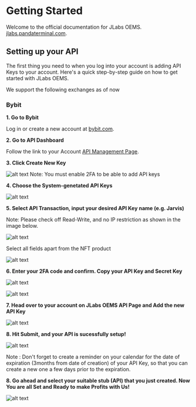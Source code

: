 # Getting Started

Welcome to the official documentation for JLabs OEMS.  [jlabs.pandaterminal.com](https://jlabs.pandaterminal.com/).

## Setting up your API

The first thing you need to when you log into your account is adding API Keys to your account. Here's a quick step-by-step guide on how to get started with JLabs OEMS.

We support the following exchanges as of now

### Bybit

**1. Go to Bybit**

Log in or create a new account at [bybit.com](https://www.bybit.com/en-US/invite?ref=DKXRJQ).

**2. Go to API Dashboard**

Follow the link to your Account [API Management Page](https://www.bybit.com/app/user/api-management).

**3. Click Create New Key**

![alt text](assets/images/tutorial1.png)
Note: You must enable 2FA to be able to add API keys

**4. Choose the System-genetated API Keys**

![alt text](assets/images/tutorial2.png)

**5. Select API Transaction, input your desired API Key name (e.g. Jarvis)**

Note: Please check off Read-Write, and no IP restriction as shown in the image below.

![alt text](assets/images/tutorial3.png)

Select all fields apart from the NFT product

![alt text](assets/images/tutorial4.png)


**6. Enter your 2FA code and confirm. Copy your API Key and Secret Key**

![alt text](assets/images/tutorial5.png)

![alt text](assets/images/tutorial6.png)

**7. Head over to your account on JLabs OEMS API Page and Add the new API Key**

![alt text](assets/images/tutorial7.png)

**8. Hit Submit, and your API is sucessfully setup!**

![alt text](assets/images/tutorial8.png)

Note : Don't forget to create a reminder on your calendar for the date of expiration (3months from date of creation) of your API Key, so that you can create a new one a few days prior to the expiration.

**8. Go ahead and select your suitable stub (API) that you just created. Now You are all Set and Ready to make Profits with Us!**

![alt text](assets/images/tutorial9.png)
